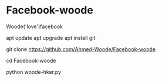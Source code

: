# Facebook-woode
Woode('love')facebook


apt update
apt upgrade
apt install git

git clone https://github.com/Ahmed-Woode/Facebook-woode

cd Facebook-woode

python woode-hker.py

